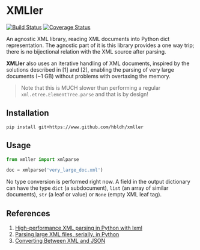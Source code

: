 # XMLler

[![Build Status](https://travis-ci.org/hbldh/xmeller.svg?branch=master)](https://travis-ci.org/hbldh/xmeller)
[![Coverage Status](https://coveralls.io/repos/github/hbldh/xmeller/badge.svg?branch=master)](https://coveralls.io/github/hbldh/xmeller?branch=master)

An agnostic XML library, reading XML documents into 
Python dict representation. The agnostic part of it is this library provides
a one way trip; there is no bijectional relation with the XML source 
after parsing.
 
**XMLler** also uses an iterative handling of XML documents, inspired by the
solutions described in \[1\] and \[2\], enabling the parsing of very 
large documents (~1 GB) without problems with overtaxing the memory.

> Note that this is MUCH slower than performing a regular 
> `xml.etree.ElementTree.parse` and that is by design!

## Installation

```
pip install git+https://www.github.com/hbldh/xmller
```

## Usage
 
```python
from xmller import xmlparse

doc = xmlparse('very_large_doc.xml')

```

No type conversion is performed right now. A field in the output dictionary
can have the type `dict` (a subdocument), `list` (an array of similar 
documents), `str` (a leaf or value) or `None` (empty XML leaf tag).

## References

1. [High-performance XML parsing in Python with lxml](https://www.ibm.com/developerworks/xml/library/x-hiperfparse/)
2. [Parsing large XML files, serially, in Python](http://boscoh.com/programming/reading-xml-serially.html)
3. [Converting Between XML and JSON](http://www.xml.com/lpt/a/1658)

